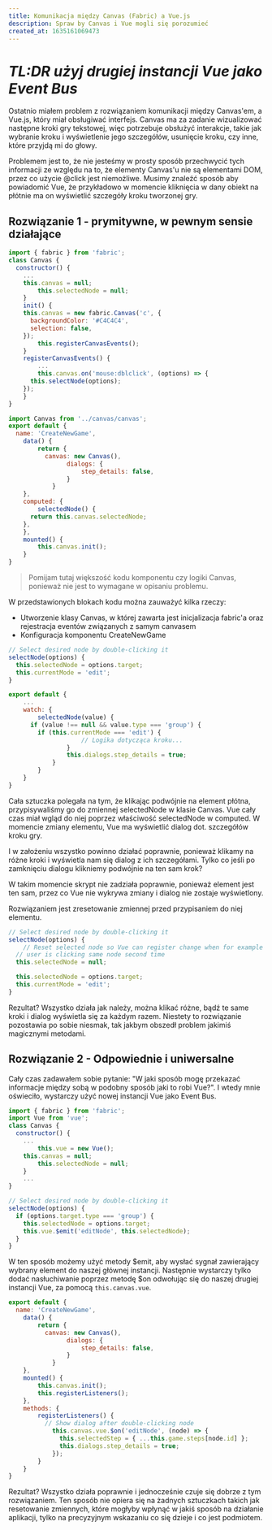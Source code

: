 ```yaml
---
title: Komunikacja między Canvas (Fabric) a Vue.js
description: Spraw by Canvas i Vue mogli się porozumieć
created_at: 1635161069473
---
```


# *TL:DR użyj drugiej instancji Vue jako Event Bus*

Ostatnio miałem problem z rozwiązaniem komunikacji między Canvas'em, a Vue.js, który miał obsługiwać interfejs. Canvas ma za zadanie wizualizować następne kroki gry tekstowej, więc potrzebuje obsłużyć interakcje, takie jak wybranie kroku i wyświetlenie jego szczegółów, usunięcie kroku, czy inne, które przyjdą mi do głowy.

Problemem jest to, że nie jesteśmy w prosty sposób przechwycić tych informacji ze względu na to, że elementy Canvas'u nie są elementami DOM, przez co użycie @click jest niemożliwe. Musimy znaleźć sposób aby powiadomić Vue, że przykładowo w momencie kliknięcia w dany obiekt na płótnie ma on wyświetlić szczegóły kroku tworzonej gry.

## Rozwiązanie 1 - prymitywne, w pewnym sensie działające

```js
import { fabric } from 'fabric';
class Canvas {
  constructor() {
    ...
    this.canvas = null;
		this.selectedNode = null;
	}
	init() {
    this.canvas = new fabric.Canvas('c', {
      backgroundColor: '#C4C4C4',
      selection: false,
    });
		this.registerCanvasEvents();
	}
	registerCanvasEvents() {
		...
		this.canvas.on('mouse:dblclick', (options) => {
      this.selectNode(options);
    });
	}
}
```

```js
import Canvas from '../canvas/canvas';
export default {
  name: 'CreateNewGame',
	data() {
	    return {
	      canvas: new Canvas(),
				dialogs: {
					step_details: false,
				}
			}
	},
	computed: {
		selectedNode() {
      return this.canvas.selectedNode;
    },
	},
	mounted() {
		this.canvas.init();
	}
}
```

> Pomijam tutaj większość kodu komponentu czy logiki Canvas, ponieważ nie jest to wymagane w opisaniu problemu.

W przedstawionych blokach kodu można zauważyć kilka rzeczy:

- Utworzenie klasy Canvas, w której zawarta jest inicjalizacja fabric'a oraz rejestracja eventów związanych z samym canvasem
- Konfiguracja komponentu CreateNewGame

```js
// Select desired node by double-clicking it
selectNode(options) {
  this.selectedNode = options.target;
  this.currentMode = 'edit';
}
```

```js
export default {
	...
	watch: {
		selectedNode(value) {
      if (value !== null && value.type === 'group') {
        if (this.currentMode === 'edit') {	
					// Logika dotycząca kroku...
				}
				this.dialogs.step_details = true;
			}
		}
	}
}
```

Cała sztuczka polegała na tym, że klikając podwójnie na element płótna, przypisywaliśmy go do zmiennej selectedNode w klasie Canvas. Vue cały czas miał wgląd do niej poprzez właściwość selectedNode w computed. W momencie zmiany elementu, Vue ma wyświetlić dialog dot. szczegółów kroku gry.

I w założeniu wszystko powinno działać poprawnie, ponieważ klikamy na różne kroki i wyświetla nam się dialog z ich szczegółami. Tylko co jeśli po zamknięciu dialogu klikniemy podwójnie na ten sam krok?

W takim momencie skrypt nie zadziała poprawnie, ponieważ element jest ten sam, przez co Vue nie wykrywa zmiany i dialog nie zostaje wyświetlony.

Rozwiązaniem jest zresetowanie zmiennej przed przypisaniem do niej elementu.

```js
// Select desired node by double-clicking it
selectNode(options) {
	// Reset selected node so Vue can register change when for example
  // user is clicking same node second time
  this.selectedNode = null;

  this.selectedNode = options.target;
  this.currentMode = 'edit';
}  
```

Rezultat? Wszystko działa jak należy, można klikać różne, bądź te same kroki i dialog wyświetla się za każdym razem. Niestety to rozwiązanie pozostawia po sobie niesmak, tak jakbym obszedł problem jakimiś magicznymi metodami.

## Rozwiązanie 2 - Odpowiednie i uniwersalne

Cały czas zadawałem sobie pytanie: "W jaki sposób mogę przekazać informacje między sobą w podobny sposób jaki to robi Vue?". I wtedy mnie oświeciło, wystarczy użyć nowej instancji Vue jako Event Bus.

```js
import { fabric } from 'fabric';
import Vue from 'vue';
class Canvas {
  constructor() {
    ...
		this.vue = new Vue();
    this.canvas = null;
		this.selectedNode = null;
	}
	...
}
```

```js
// Select desired node by double-clicking it
selectNode(options) {
  if (options.target.type === 'group') {
    this.selectedNode = options.target;
    this.vue.$emit('editNode', this.selectedNode);
  }
}
```

W ten sposób możemy użyć metody $emit, aby wysłać sygnał zawierający wybrany element do naszej głównej instancji. Następnie wystarczy tylko dodać nasłuchiwanie poprzez metodę $on odwołując się do naszej drugiej instancji Vue, za pomocą `this.canvas.vue`.

```js
export default {
  name: 'CreateNewGame',
	data() {
	    return {
	      canvas: new Canvas(),
				dialogs: {
					step_details: false,
				}
			}
	},
	mounted() {
		this.canvas.init();
		this.registerListeners();
	},
	methods: {
		registerListeners() {
          // Show dialog after double-clicking node
            this.canvas.vue.$on('editNode', (node) => {
              this.selectedStep = { ...this.game.steps[node.id] };
              this.dialogs.step_details = true;
            });
		}
	}
}
```

Rezultat? Wszystko działa poprawnie i jednocześnie czuje się dobrze z tym rozwiązaniem. Ten sposób nie opiera się na żadnych sztuczkach takich jak resetowanie zmiennych, które mogłyby wpłynąć w jakiś sposób na działanie aplikacji, tylko na precyzyjnym wskazaniu co się dzieje i co jest podmiotem.
